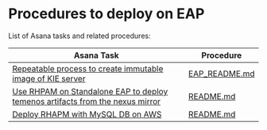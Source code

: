 # Procedures to deploy on EAP

List of Asana tasks and related procedures:

| Asana Task                                                                         | Procedure          |
| ---------------------------------------------------------------------------------- | ------------------ |
| [Repeatable process to create immutable image of KIE server][0]                    | [EAP_README.md][1] |
| [Use RHPAM on Standalone EAP to deploy temenos artifacts from the nexus mirror][2] | [README.md][3]     |
| [Deploy RHAPM with MySQL DB on AWS][4]                                             | [README.md][5]     |

<!-- links -->
[0]: https://app.asana.com/0/1200498898048415/1200624087463989/f
[1]: ../openshift/repeatableProcess/EAP_README.md
[2]: https://app.asana.com/0/1200498898048415/1201006547552951/f
[3]: ./mirror/README.md
[4]: https://app.asana.com/0/1200498898048415/1201006547552961/f
[5]: ./rhpam-on-aws-with-managed-mysql/README.md
